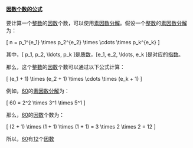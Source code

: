 

#### [因数个数的公式](https://zh.wikipedia.org/wiki/因数个数的公式)

要计算一个[整数](https://zh.wikipedia.org/wiki/整数)的[因数](https://zh.wikipedia.org/wiki/因数)个数，可以使用[素因数分解](https://zh.wikipedia.org/wiki/素因数分解)。假设一个[整数](https://zh.wikipedia.org/wiki/整数)的[素因数分解](https://zh.wikipedia.org/wiki/素因数分解)为：

\[ n = p_1^{e_1} \times p_2^{e_2} \times \cdots \times p_k^{e_k} \]

其中，\[ p_1, p_2, \ldots, p_k \]是[质数](https://zh.wikipedia.org/wiki/质数)，[e_1, e_2, \ldots, e_k \]是对应的[指数](https://zh.wikipedia.org/wiki/指数)。

那么，这个[整数](https://zh.wikipedia.org/wiki/整数)的[因数](https://zh.wikipedia.org/wiki/因数)个数可以通过以下公式计算：

\[ (e_1 + 1) \times (e_2 + 1) \times \cdots \times (e_k + 1) \]

例如，[60](https://zh.wikipedia.org/wiki/60)的[素因数分解](https://zh.wikipedia.org/wiki/素因数分解)为：

\[ 60 = 2^2 \times 3^1 \times 5^1 \]

那么，[60](https://zh.wikipedia.org/wiki/60)的[因数](https://zh.wikipedia.org/wiki/因数)个数为：

\[ (2 + 1) \times (1 + 1) \times (1 + 1) = 3 \times 2 \times 2 = 12 \]

所以，[60](https://zh.wikipedia.org/wiki/60)有[12](https://zh.wikipedia.org/wiki/12)个[因数](https://zh.wikipedia.org/wiki/因数)